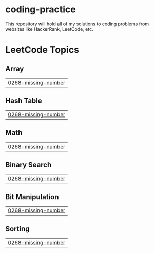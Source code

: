 # coding-practice
This repository will hold all of my solutions to coding problems from websites like HackerRank, LeetCode, etc.

<!---LeetCode Topics Start-->
# LeetCode Topics
## Array
|  |
| ------- |
| [0268-missing-number](https://github.com/rayfould/coding-practice/tree/master/0268-missing-number) |
## Hash Table
|  |
| ------- |
| [0268-missing-number](https://github.com/rayfould/coding-practice/tree/master/0268-missing-number) |
## Math
|  |
| ------- |
| [0268-missing-number](https://github.com/rayfould/coding-practice/tree/master/0268-missing-number) |
## Binary Search
|  |
| ------- |
| [0268-missing-number](https://github.com/rayfould/coding-practice/tree/master/0268-missing-number) |
## Bit Manipulation
|  |
| ------- |
| [0268-missing-number](https://github.com/rayfould/coding-practice/tree/master/0268-missing-number) |
## Sorting
|  |
| ------- |
| [0268-missing-number](https://github.com/rayfould/coding-practice/tree/master/0268-missing-number) |
<!---LeetCode Topics End-->